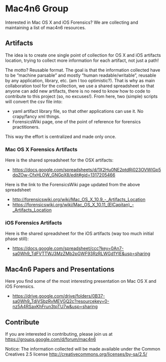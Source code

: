 # Mac4n6 Group

Interested in Mac OS X and iOS Forensics? We are collecting and maintaining a list of mac4n6 resources.


## Artifacts
The idea is to create one single point of collection for OS X and iOS artifacts location, trying to collect more information for each artifact, not just a path!

The motto? Reusable format. 
The goal is that the information collected have to be “machine parsable” and mostly “human readable/writable”, reusable by any application, library, etc. (am I too optimistic?). That is why as main collaboration tool for the collection, we use a shared spreadsheet so that anyone can add new artifacts, there is no need to know how to code to contribute to this project (so, no excuses!).
From here, two (simple) scripts will convert the csv file into:
* yaml artifact library file, so that other applications can use it. No crapy/fancy xml things.
* ForensicsWiki page, one of the point of reference for forensics practitioners.

This way the effort is centralized and made only once.



### Mac OS X Forensics Artifacts
Here is the shared spreadsheet for the OSX artifacts:
* https://docs.google.com/spreadsheets/d/1X2Hu0NE2ptdRj023OVWIGp5dqZOw-CfxHLOW_GNGpX8/edit#gid=1317205466 

Here is the link to the ForensicsWiki page updated from the above spreadsheet
* http://forensicswiki.org/wiki/Mac_OS_X_10.9_-_Artifacts_Location
* https://forensicswiki.org/wiki/Mac_OS_X_10.11_(ElCapitan)_-_Artifacts_Location


### iOS Forensics Artifacts
Here is the shared spreadsheet for the iOS artifacts (way too much initial phase still):
* https://docs.google.com/spreadsheet/ccc?key=0An7-sa0Wh9_TdFVTTWJ3MzZMb2pGWF93RzRLWGd1YlE&usp=sharing

## Mac4n6 Papers and Presentations
Here you find some of the most interesting presentation on Mac OS X and iOS Forensics.
* https://drive.google.com/drive/folders/0B37-sa0Wh9_TdjVSbzRvMEVGQ2c?resourcekey=0-nz5A4RSaxKhFrun3tpTU7w&usp=sharing

## Contribute
If you are interested in contributing, please join us at https://groups.google.com/d/forum/mac4n6

Notice: The information collected will be made available under the Common Creatives 2.5 license http://creativecommons.org/licenses/by-sa/2.5/

